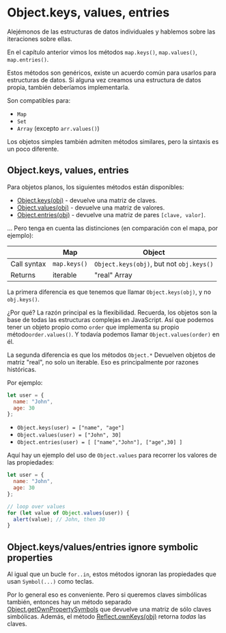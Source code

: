 # Object.keys, values, entries

Alejémonos de las estructuras de datos individuales y hablemos sobre las iteraciones sobre ellas.

En el capítulo anterior vimos los métodos `map.keys()`, `map.values()`, `map.entries()`.

Estos métodos son genéricos, existe un acuerdo común para usarlos para estructuras de datos. Si alguna vez creamos una estructura de datos propia, también deberíamos implementarla.

Son compatibles para:

- `Map`
- `Set`
- `Array` (excepto `arr.values()`)

Los objetos simples también admiten métodos similares, pero la sintaxis es un poco diferente.

## Object.keys, values, entries

Para objetos planos, los siguientes métodos están disponibles:

- [Object.keys(obj)](mdn:js/Object/keys) - devuelve una matriz de claves.
- [Object.values(obj)](mdn:js/Object/values) - devuelve una matriz de valores.
- [Object.entries(obj)](mdn:js/Object/entries) - devuelve una matriz de pares `[clave, valor]`.

... Pero tenga en cuenta las distinciones (en comparación con el mapa, por ejemplo):

|             | Map          | Object                                   |
| ----------- | ------------ | ---------------------------------------- |
| Call syntax | `map.keys()` | `Object.keys(obj)`, but not `obj.keys()` |
| Returns     | iterable     | "real" Array                             |

La primera diferencia es que tenemos que llamar `Object.keys(obj)`, y no `obj.keys()`.

¿Por qué? La razón principal es la flexibilidad. Recuerda, los objetos son la base de todas las estructuras complejas en JavaScript. Así que podemos tener un objeto propio como `order` que implementa su propio método`order.values()`. Y todavía podemos llamar `Object.values(order)` en él.

La segunda diferencia es que los métodos `Object.*` Devuelven objetos de matriz "real", no solo un iterable. Eso es principalmente por razones históricas.

Por ejemplo:

```js
let user = {
  name: "John",
  age: 30
};
```

- `Object.keys(user) = ["name", "age"]`
- `Object.values(user) = ["John", 30]`
- `Object.entries(user) = [ ["name","John"], ["age",30] ]`

Aquí hay un ejemplo del uso de `Object.values` para recorrer los valores de las propiedades:

```js run
let user = {
  name: "John",
  age: 30
};

// loop over values
for (let value of Object.values(user)) {
  alert(value); // John, then 30
}
```

## Object.keys/values/entries ignore symbolic properties

Al igual que un bucle `for..in`, estos métodos ignoran las propiedades que usan `Symbol(...)` como teclas.

Por lo general eso es conveniente. Pero si queremos claves simbólicas también, entonces hay un método separado
[Object.getOwnPropertySymbols](mdn:js/Object/getOwnPropertySymbols)
que devuelve una matriz de sólo claves simbólicas. Además, el método
[Reflect.ownKeys(obj)](mdn:js/Reflect/ownKeys) retorna _todas_ las claves.
